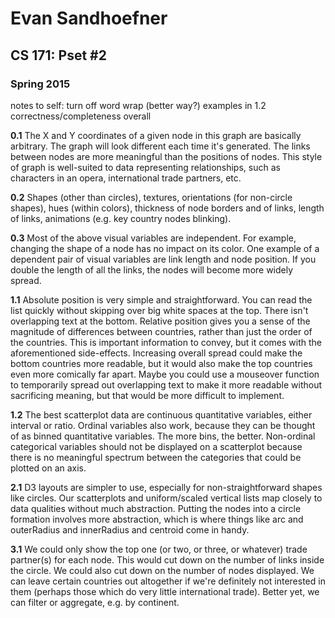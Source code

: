 Evan Sandhoefner
================
CS 171: Pset #2
---------------
### Spring 2015

notes to self: turn off word wrap (better way?)
examples in 1.2
correctness/completeness overall

**0.1** The X and Y coordinates of a given node in this graph are basically arbitrary. The graph will look different each time it's generated. The links between nodes are more meaningful than the positions of nodes. This style of graph is well-suited to data representing relationships, such as characters in an opera, international trade partners, etc.

**0.2** Shapes (other than circles), textures, orientations (for non-circle shapes), hues (within colors), thickness of node borders and of links, length of links, animations (e.g. key country nodes blinking).

**0.3** Most of the above visual variables are independent. For example, changing the shape of a node has no impact on its color. One example of a dependent pair of visual variables are link length and node position. If you double the length of all the links, the nodes will become more widely spread.

**1.1** Absolute position is very simple and straightforward. You can read the list quickly without skipping over big white spaces at the top. There isn't overlapping text at the bottom. Relative position gives you a sense of the magnitude of differences between countries, rather than just the order of the countries. This is important information to convey, but it comes with the aforementioned side-effects. Increasing overall spread could make the bottom countries more readable, but it would also make the top countries even more comically far apart. Maybe you could use a mouseover function to temporarily spread out overlapping text to make it more readable without sacrificing meaning, but that would be more difficult to implement.

**1.2** The best scatterplot data are continuous quantitative variables, either interval or ratio. Ordinal variables also work, because they can be thought of as binned quantitative variables. The more bins, the better. Non-ordinal categorical variables should not be displayed on a scatterplot because there is no meaningful spectrum between the categories that could be plotted on an axis.

**2.1** D3 layouts are simpler to use, especially for non-straightforward shapes like circles. Our scatterplots and uniform/scaled vertical lists map closely to data qualities without much abstraction. Putting the nodes into a circle formation involves more abstraction, which is where things like arc and outerRadius and innerRadius and centroid come in handy.

**3.1** We could only show the top one (or two, or three, or whatever) trade partner(s) for each node. This would cut down on the number of links inside the circle. We could also cut down on the number of nodes displayed. We can leave certain countries out altogether if we're definitely not interested in them (perhaps those which do very little international trade). Better yet, we can filter or aggregate, e.g. by continent.
